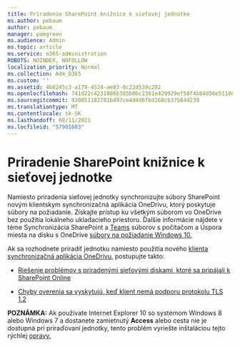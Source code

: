 ```yaml
---
title: Priradenie SharePoint knižnice k sieťovej jednotke
ms.author: pebaum
author: pebaum
manager: pamgreen
ms.audience: Admin
ms.topic: article
ms.service: o365-administration
ROBOTS: NOINDEX, NOFOLLOW
localization_priority: Normal
ms.collection: Adm_O365
ms.custom: ''
ms.assetid: 4b8245c3-a179-4524-ae83-0c22d539c202
ms.openlocfilehash: 741d22c4231886b385b0bc2361e429929ef58f4b84d56e51186f129fc5d07921
ms.sourcegitcommit: 920051182781bd97ce4d4d6fbd268cb37b84d239
ms.translationtype: MT
ms.contentlocale: sk-SK
ms.lasthandoff: 08/11/2021
ms.locfileid: "57901603"
---
```

# <a name="map-a-sharepoint-library-to-a-network-drive"></a>Priradenie SharePoint knižnice k sieťovej jednotke

Namiesto priradenia sieťovej jednotky synchronizujte súbory SharePoint novým klientskym synchronizačná aplikácia OneDrivu, ktorý poskytuje súbory na požiadanie. Získajte prístup ku všetkým súborom vo OneDrive bez použitia lokálneho ukladacieho priestoru. Ďalšie informácie nájdete v téme Synchronizácia SharePoint a [Teams](https://support.microsoft.com/office/sync-sharepoint-and-teams-files-with-your-computer-6de9ede8-5b6e-4503-80b2-6190f3354a88) súborov s počítačom a Úspora miesta na disku s OneDrive [súbory na požiadanie Windows 10.](https://support.microsoft.com/office/save-disk-space-with-onedrive-files-on-demand-for-windows-10-0e6860d3-d9f3-4971-b321-7092438fb38e)

Ak sa rozhodnete priradiť jednotku namiesto použitia nového [klienta synchronizačná aplikácia OneDrivu](https://support.microsoft.com/office/sync-sharepoint-and-teams-files-with-your-computer-6de9ede8-5b6e-4503-80b2-6190f3354a88), postupujte takto:

- [Riešenie problémov s priradenými sieťovými diskami, ktoré sa pripájali k SharePoint Online](https://docs.microsoft.com/sharepoint/support/administration/troubleshoot-mapped-network-drives)

- [Chyby overenia sa vyskytujú, keď klient nemá podporu protokolu TLS 1.2](https://docs.microsoft.com/sharepoint/troubleshoot/administration/authentication-errors-tls12-support#network-drive-mapped-to-a-sharepoint-library)  

**POZNÁMKA:** Ak používate Internet Explorer 10 so systémom Windows 8 alebo Windows 7 a dostanete zamietnutý  **Access** alebo cesta nie je dostupná pri priraďovaní jednotky, tento problém vyriešte inštaláciou tejto rýchlej [opravy.](https://support.microsoft.com/topic/error-when-you-open-a-sharepoint-document-library-in-windows-explorer-or-map-a-network-drive-to-the-library-after-you-install-internet-explorer-10-96e640ba-059f-9b09-bb91-2a0319ee8b1d)